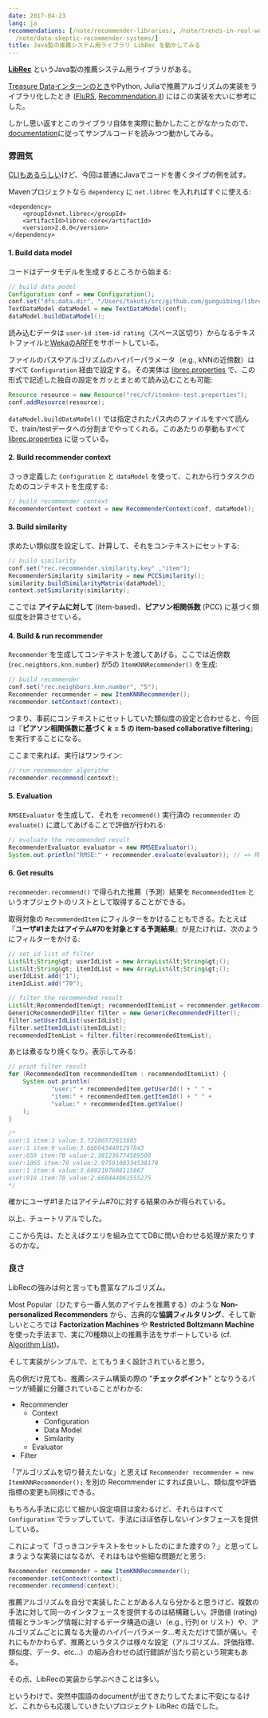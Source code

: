 ```yaml
---
date: 2017-04-23
lang: ja
recommendations: [/note/recommender-libraries/, /note/trends-in-real-world-recommender-systems-2017/,
  /note/data-skeptic-recommender-systems/]
title: Java製の推薦システム用ライブラリ LibRec を動かしてみる
---
```


**[LibRec](http://www.librec.net/)** というJava製の推薦システム用ライブラリがある。

[Treasure Dataインターンのとき](/note/td-intern-2016)やPython, Juliaで推薦アルゴリズムの実装をライブラリ化したとき ([FluRS](/note/flurs), [Recommendation.jl](/note/recommendation-julia)) にはこの実装を大いに参考にした。

しかし思い返すとこのライブラリ自体を実際に動かしたことがなかったので、[documentation](http://wiki.librec.net/doku.php?id=introduction)に従ってサンプルコードを読みつつ動かしてみる。

### 雰囲気

[CLIもあるらしい](http://wiki.librec.net/doku.php?id=CLIWalkthrough)けど、今回は普通にJavaでコードを書くタイプの例を試す。

Mavenプロジェクトなら `dependency` に `net.librec` を入れればすぐに使える:

```
<dependency>
    <groupId>net.librec</groupId>
    <artifactId>librec-core</artifactId>
    <version>2.0.0</version>
</dependency>
```

#### 1. Build data model

コードはデータモデルを生成するところから始まる:

```java
// build data model
Configuration conf = new Configuration();
conf.set("dfs.data.dir", "/Users/takuti/src/github.com/guoguibing/librec/data");
TextDataModel dataModel = new TextDataModel(conf);
dataModel.buildDataModel();
```

読み込むデータは `user-id item-id rating`（スペース区切り）からなるテキストファイルと[WekaのARFF](http://www.cs.waikato.ac.nz/ml/weka/arff.html)をサポートしている。

ファイルのパスやアルゴリズムのハイパーパラメータ（e.g., kNNの近傍数）はすべて `Configuration` 経由で設定する。その実体は [librec.properties](https://github.com/guoguibing/librec/blob/18176ed41027348ee2187d8686a1b2c0d4d39277/conf/librec.properties) で、この形式で記述した独自の設定をガッとまとめて読み込むことも可能:

```java
Resource resource = new Resource("rec/cf/itemknn-test.properties");
conf.addResource(resource);
```

`dataModel.buildDataModel()` では指定されたパス内のファイルをすべて読んで、train/testデータへの分割までやってくれる。このあたりの挙動もすべて [librec.properties](https://github.com/guoguibing/librec/blob/18176ed41027348ee2187d8686a1b2c0d4d39277/conf/librec.properties) に従っている。

#### 2. Build recommender context

さっき定義した `Configuration` と `dataModel` を使って、これから行うタスクのためのコンテキストを生成する:

```java
// build recommender context
RecommenderContext context = new RecommenderContext(conf, dataModel);
```

#### 3. Build similarity

求めたい類似度を設定して、計算して、それをコンテキストにセットする:

```java
// build similarity
conf.set("rec.recommender.similarity.key" ,"item");
RecommenderSimilarity similarity = new PCCSimilarity();
similarity.buildSimilarityMatrix(dataModel);
context.setSimilarity(similarity);
```

ここでは **アイテムに対して** (item-based)、**ピアソン相関係数** (PCC) に基づく類似度を計算させている。

#### 4. Build & run recommender

`Recommender` を生成してコンテキストを渡してあげる。ここでは近傍数 (`rec.neighbors.knn.number`) が5の `ItemKNNRecommender()` を生成:

```java
// build recommender
conf.set("rec.neighbors.knn.number", "5");
Recommender recommender = new ItemKNNRecommender();
recommender.setContext(context);
```

つまり、事前にコンテキストにセットしていた類似度の設定と合わせると、今回は『**ピアソン相関係数に基づく $k=5$ の item-based collaborative filtering**』を実行することになる。

ここまで来れば、実行はワンライン:

```java
// run recommender algorithm
recommender.recommend(context);
```

#### 5. Evaluation

`RMSEEvaluator` を生成して、それを `recommend()` 実行済の `recommender` の `evaluate()` に渡してあげることで評価が行われる:

```java
// evaluate the recommended result
RecommenderEvaluator evaluator = new RMSEEvaluator();
System.out.println("RMSE:" + recommender.evaluate(evaluator)); // => RMSE:0.8352805769243591
```

#### 6. Get results

`recommender.recommend()` で得られた推薦（予測）結果を `RecommendedItem` というオブジェクトのリストとして取得することができる。

取得対象の `RecommendedItem` にフィルターをかけることもできる。たとえば『**ユーザ#1またはアイテム#70を対象とする予測結果**』が見たければ、次のようにフィルターをかける:

```java
// set id list of filter
List&lt;String&gt; userIdList = new ArrayList&lt;String&gt;();
List&lt;String&gt; itemIdList = new ArrayList&lt;String&gt;();
userIdList.add("1");
itemIdList.add("70");

// filter the recommended result
List&lt;RecommendedItem&gt; recommendedItemList = recommender.getRecommendedList();
GenericRecommendedFilter filter = new GenericRecommendedFilter();
filter.setUserIdList(userIdList);
filter.setItemIdList(itemIdList);
recommendedItemList = filter.filter(recommendedItemList);
```

あとは煮るなり焼くなり。表示してみる:

```java
// print filter result
for (RecommendedItem recommendedItem : recommendedItemList) {
    System.out.println(
            "user:" + recommendedItem.getUserId() + " " +
            "item:" + recommendedItem.getItemId() + " " +
            "value:" + recommendedItem.getValue()
    );
}

/*
user:1 item:1 value:3.72186572013805
user:1 item:9 value:3.6660434401297843
user:659 item:70 value:2.381236774589509
user:1065 item:70 value:2.9759100334538178
user:1 item:4 value:3.6802197608115867
user:918 item:70 value:2.660444061555275
*/
```

確かにユーザ#1またはアイテム#70に対する結果のみが得られている。

以上、チュートリアルでした。

ここから先は、たとえばクエリを組み立ててDBに問い合わせる処理が来たりするのかな。

### 良さ

LibRecの強みは何と言っても豊富なアルゴリズム。

Most Popular（ひたすら一番人気のアイテムを推薦する）のような **Non-personalized Recommenders** から、古典的な**協調フィルタリング**、そして新しいところでは **Factorization Machines** や **Restricted Boltzmann Machine** を使った手法まで、実に70種類以上の推薦手法をサポートしている (cf. [Algorithm List](http://wiki.librec.net/doku.php?id=AlgorithmList))。

そして実装がシンプルで、とてもうまく設計されていると思う。

先の例だけ見ても、推薦システム構築の際の "**チェックポイント**" となりうるパーツが綺麗に分離されていることがわかる:

- Recommender
	- Context
		- Configuration
		- Data Model
		- Similarity
	- Evaluator
- Filter

「アルゴリズムを切り替えたいな」と思えば `Recommender recommender = new ItemKNNRecommender();` を別の Recommender にすれば良いし、類似度や評価指標の変更も同様にできる。

もちろん手法に応じて細かい設定項目は変わるけど、それらはすべて `Configuration` でラップしていて、手法にほぼ依存しないインタフェースを提供している。

これによって「さっきコンテキストをセットしたのにまた渡すの？」と思ってしまうような実装にはなるが、それはもはや些細な問題だと思う:

```java
Recommender recommender = new ItemKNNRecommender();
recommender.setContext(context);
recommender.recommend(context);
```

推薦アルゴリズムを自分で実装したことがある人なら分かると思うけど、複数の手法に対して同一のインタフェースを提供するのは結構難しい。評価値 (rating) 情報とランキング情報に対するデータ構造の違い（e.g., 行列 or リスト）や、アルゴリズムごとに異なる大量のハイパーパラメータ…考えただけで頭が痛い。それにもかかわらず、推薦というタスクは様々な設定（アルゴリズム、評価指標、類似度、データ、etc...）の組み合わせの試行錯誤が当たり前という現実もある。

その点、LibRecの実装から学ぶべきことは多い。

というわけで、突然中国語のdocumentが出てきたりしてたまに不安になるけど、これからも応援していきたいプロジェクト LibRec の話でした。